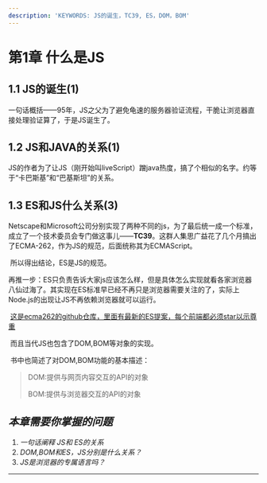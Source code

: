 ```yaml
---
description: 'KEYWORDS: JS的诞生，TC39, ES，DOM，BOM'
---
```


# 第1章 什么是JS

## 1.1 JS的诞生(1)

​ 一句话概括——95年，JS之父为了避免龟速的服务器验证流程，干脆让浏览器直接处理验证算了，于是JS诞生了。

## 1.2 JS和JAVA的关系(1)

​ JS的作者为了让JS（刚开始叫liveScript）蹭java热度，搞了个相似的名字。约等于“卡巴斯基”和“巴基斯坦”的关系。

## 1.3 ES和JS什么关系(3)

​ Netscape和Microsoft公司分别实现了两种不同的js，为了最后统一成一个标准，成立了一个技术委员会专门做这事儿——**TC39**。这群人集思广益花了几个月搞出了ECMA-262，作为JS的规范，后面统称其为ECMAScript。

​ 所以得出结论，ES是JS的规范。

​ 再推一步：ES只负责告诉大家js应该怎么样，但是具体怎么实现就看各家浏览器八仙过海了。其实现在ES标准早已经不再只是浏览器需要关注的了，实际上Node.js的出现让JS不再依赖浏览器就可以运行。

​ [这是ecma262的github仓库，里面有最新的ES提案，每个前端都必须star以示尊重](https://github.com/tc39/ecma262)

​ 而且当代JS也包含了DOM,BOM等对象的实现。

​ 书中也简述了对DOM,BOM功能的基本描述：

> DOM:提供与网页内容交互的API的对象
>
> BOM:提供与浏览器交互的API的对象

## _本章需要你掌握的问题_

1. _一句话阐释 JS和 ES的关系_
2. _DOM,BOM和ES，JS分别是什么关系？_
3. _JS是浏览器的专属语言吗？_

***

##
